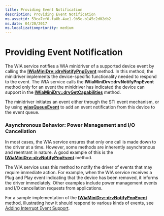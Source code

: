 ```yaml
---
title: Providing Event Notification
description: Providing Event Notification
ms.assetid: 53ca7ef0-fa8b-4ae1-9b5e-b145c2d02db2
ms.date: 04/20/2017
ms.localizationpriority: medium
---
```


# Providing Event Notification





The WIA service notifies a WIA minidriver of a supported device event by calling the [**IWiaMiniDrv::drvNotifyPnpEvent**](https://msdn.microsoft.com/library/windows/hardware/ff544998) method. In this method, the minidriver implements the device-specific functionality needed to respond to the event. The WIA service calls the **IWiaMiniDrv::drvNotifyPnpEvent** method only for an event the minidriver has indicated the device can support in the [**IWiaMiniDrv::drvGetCapabilities**](https://msdn.microsoft.com/library/windows/hardware/ff543977) method.

The minidriver initiates an event either through the STI event mechanism, or by using [**wiasQueueEvent**](https://msdn.microsoft.com/library/windows/hardware/ff549296) to add an event notification from this device to the event queue.

### Asynchronous Behavior: Power Management and I/O Cancellation

In most cases, the WIA service ensures that only one call is made down to the driver at a time. However, some methods are inherently asynchronous and reentrant in nature. A good example of this is the [**IWiaMiniDrv::drvNotifyPnpEvent**](https://msdn.microsoft.com/library/windows/hardware/ff544998) method.

The WIA service uses this method to notify the driver of events that may require immediate action. For example, when the WIA service receives a Plug and Play event indicating that the device has been removed, it informs the driver immediately. Other examples include power management events and I/O cancellation requests from applications.

For a sample implementation of the [**IWiaMiniDrv::drvNotifyPnpEvent**](https://msdn.microsoft.com/library/windows/hardware/ff544998) method, illustrating how it should respond to various kinds of events, see [Adding Interrupt Event Support](adding-interrupt-event-support.md).

 

 




